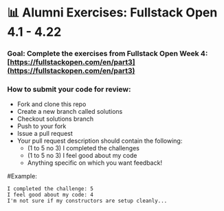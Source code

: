 # 📊 Alumni Exercises: Fullstack Open 4.1 - 4.22

### Goal: Complete the exercises from Fullstack Open Week 4: [https://fullstackopen.com/en/part3](https://fullstackopen.com/en/part3)

### How to submit your code for review:

- Fork and clone this repo
- Create a new branch called solutions
- Checkout solutions branch
- Push to your fork
- Issue a pull request
- Your pull request description should contain the following:
  - (1 to 5 no 3) I completed the challenges
  - (1 to 5 no 3) I feel good about my code
  - Anything specific on which you want feedback!

#Example:
```
I completed the challenge: 5
I feel good about my code: 4
I'm not sure if my constructors are setup cleanly...
```
